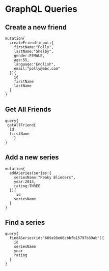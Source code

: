 # GraphQL Queries

## Create a new friend

```
mutation{
  createFriend(input:{
    firstName:"Polly",
    lastName:"Shelby",
    gender:FEMALE,
    age:55,
    language:"English",
    email:"polly@abc.com"
  }){
    id
    firstName
    lastName
  }
}

```

## Get All Friends

```
query{
 getAllFriend{
  id
  firstName
    }
}
```

## Add a new series

```
mutation{
  addASeries(series:{
    seriesName:"Peaky Blinders",
    year:2014,
    rating:THREE
  }){
     id
    seriesName
  }
}
```

## Find a series

```
query{
  findASeries(id:"609a98e66cbbfb15797b89ab"){
    id
    seriesName
    year
    rating
  }
}
```
